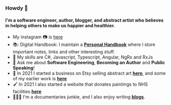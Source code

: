 ### Howdy 👋

#### I'm a software engineer, author, blogger, and abstract artist who believes in helping others to make us happier and healthier.

- My instagram 📷 is [here](https://www.instagram.com/george.marklow.art/)
- 📚: Digital Handbook: I maintain a [**Personal Handbook**](https://github.com/georgemarklow/georgemarklow/blob/main/SUMMARY.md) where I store important notes, links and other interesting stuff. 
- 🌱 My skills are C#, Javascript, Typescript, Angular, NgRx and RxJs
- 💬 Ask me about **Software Engineering**, **Becoming an Author** and **Public Speaking**! 
- 🎨 In 2021 I started a business on Etsy selling abstract art [**here**](https://www.porgiepuddingandpie.com/gallery), and some of my earlier work is [**here**](https://github.com/georgemarklow/georgemarklow/blob/main/painting.md)
- 🖌️ In 2021 I also started a website that donates paintings to NHS facilities [**here**](https://www.creativityforpublicgood.co.uk/)
- 🧘🏻‍♂️ I'm a documentaries junkie, and I also enjoy writing [**blogs**](https://marklowg.medium.com/).
